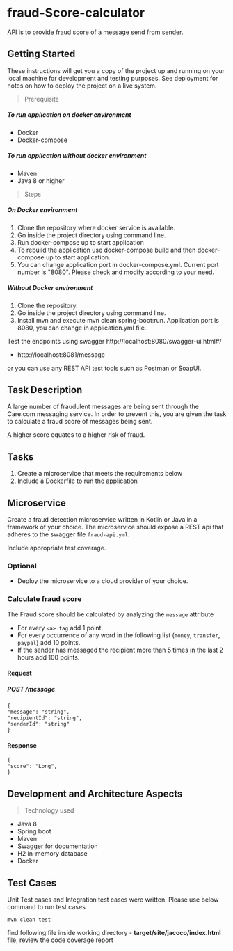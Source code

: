 # fraud-Score-calculator
API is to provide fraud score of a message send from sender. 

## Getting Started

These instructions will get you a copy of the project up and running on your local machine for development and testing purposes. See deployment for notes on how to deploy the project on a live system.

> Prerequisite

##### To run application on docker environment

* Docker 
* Docker-compose

##### To run application without docker environment

* Maven
* Java 8 or higher

> Steps

##### On Docker environment

1. Clone the repository where docker service is available.
2. Go inside the project directory using command line.
3. Run docker-compose up to start application
4. To rebuild the application use docker-compose build and then docker-compose up to start application.
5. You can change application port in docker-compose.yml. Current port number is "8080". Please check and modify according to your need.

   
##### Without Docker environment

1. Clone the repository.
2. Go inside the project directory using command line.
3. Install mvn and execute mvn clean spring-boot:run. Application port is 8080, you can change in application.yml file.


Test the endpoints using swagger http://localhost:8080/swagger-ui.html#/

  * http://localhost:8081/message
  
  or you can use any REST API test tools such as Postman or SoapUI.


  

## Task Description

A large number of fraudulent messages are being sent through the Care.com messaging service. In order to prevent this, you are given the task to calculate a fraud score of messages being sent.

A higher score equates to a higher risk of fraud.

## Tasks
1. Create a microservice that meets the requirements below
1. Include a Dockerfile to run the application


## Microservice 
Create a fraud detection microservice written in Kotlin or Java in a framework of your choice.
The microservice should expose a REST api that adheres to the swagger file `fraud-api.yml`.


Include appropriate test coverage.

### Optional
- Deploy the microservice to a cloud provider of your choice.

### Calculate fraud score
The Fraud score should be calculated by analyzing the `message` attribute

- For every `<a> tag` add 1 point.
- For every occurrence of any word in the following list (`money`, `transfer`, `paypal`) add 10 points.
- If the sender has messaged the recipient more than 5 times in the last 2 hours add 100 points.

#### Request

##### POST /message 
```
{
"message": "string",
"recipientId": "string",
"senderId": "string"
}
```
#### Response
```
{
"score": "Long",
}
```

## Development and Architecture Aspects

> Technology used

* Java 8
* Spring boot
* Maven 
* Swagger for documentation
* H2 in-memory database
* Docker


## Test Cases

Unit Test cases and Integration test cases were written. Please use below command to run test cases

```
mvn clean test
```

find following file inside working directory - **target/site/jacoco/index.html** file, review the code coverage report 



